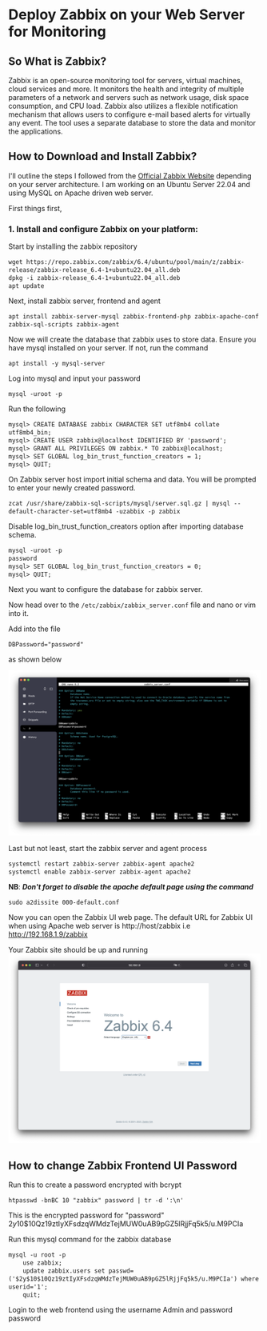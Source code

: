 # Deploy Zabbix on your Web Server for Monitoring

## So What is Zabbix?
Zabbix is an open-source monitoring tool for servers, virtual machines, cloud services and more. It monitors the health and integrity of multiple parameters of a network and servers such as network usage, disk space consumption, and CPU load. Zabbix also utilizes a flexible notification mechanism that allows users to configure e-mail based alerts for virtually any event. The tool uses a separate database to store the data and monitor the applications.

## How to Download and Install Zabbix?

I'll outline the steps I followed from the [Official Zabbix Website](https://www.zabbix.com) depending on your server architecture. I am working on an Ubuntu Server 22.04 and using MySQL on Apache driven web server.

First things first, 

### 1. Install and configure Zabbix on your platform:

Start by installing the zabbix repository
```shell
wget https://repo.zabbix.com/zabbix/6.4/ubuntu/pool/main/z/zabbix-release/zabbix-release_6.4-1+ubuntu22.04_all.deb
dpkg -i zabbix-release_6.4-1+ubuntu22.04_all.deb
apt update
```

Next, install zabbix server, frontend and agent
```shell
apt install zabbix-server-mysql zabbix-frontend-php zabbix-apache-conf zabbix-sql-scripts zabbix-agent
```

Now we will create the database that zabbix uses to store data.
Ensure you have mysql installed on your server. If not, run the command
```
apt install -y mysql-server
```
Log into mysql and input your password
```shell
mysql -uroot -p
```
Run the following
```mysql
mysql> CREATE DATABASE zabbix CHARACTER SET utf8mb4 collate utf8mb4_bin;
mysql> CREATE USER zabbix@localhost IDENTIFIED BY 'password';
mysql> GRANT ALL PRIVILEGES ON zabbix.* TO zabbix@localhost;
mysql> SET GLOBAL log_bin_trust_function_creators = 1;
mysql> QUIT;
```

On Zabbix server host import initial schema and data. You will be prompted to enter your newly created password.

```shell
zcat /usr/share/zabbix-sql-scripts/mysql/server.sql.gz | mysql --default-character-set=utf8mb4 -uzabbix -p zabbix
```
Disable log_bin_trust_function_creators option after importing database schema.
```mysql
mysql -uroot -p
password
mysql> SET GLOBAL log_bin_trust_function_creators = 0;
mysql> QUIT;
```
Next you want to configure the database for zabbix server. 

Now head over to the `/etc/zabbix/zabbix_server.conf` file and nano or vim into it.

Add into the file
```
DBPassword="password"
```
as shown below

![](images/Zabbix.png)

Last but not least, start the zabbix server and agent process

```shell
systemctl restart zabbix-server zabbix-agent apache2
systemctl enable zabbix-server zabbix-agent apache2
```

**NB**: ***Don't forget to disable the apache default page using the command***
```shell
sudo a2dissite 000-default.conf
```

Now you can open the Zabbix UI web page. The default URL for Zabbix UI when using Apache web server is http://host/zabbix i.e http://192.168.1.9/zabbix

Your Zabbix site should be up and running
![](images/Zabbix1.png)

## How to change Zabbix Frontend UI Password

Run this to create a password encrypted with bcrypt
```
htpasswd -bnBC 10 "zabbix" password | tr -d ':\n'
```

This is the encrypted password for "password"
$2y$10$10Qz19ztIyXFsdzqWMdzTejMUW0uAB9pGZ5lRjjFq5k5/u.M9PCIa

Run this mysql command for the zabbix database
```mysql
mysql -u root -p
	use zabbix;
	update zabbix.users set passwd=('$2y$10$10Qz19ztIyXFsdzqWMdzTejMUW0uAB9pGZ5lRjjFq5k5/u.M9PCIa') where userid='1';
	quit;
```
Login to the web frontend using the username Admin and password password